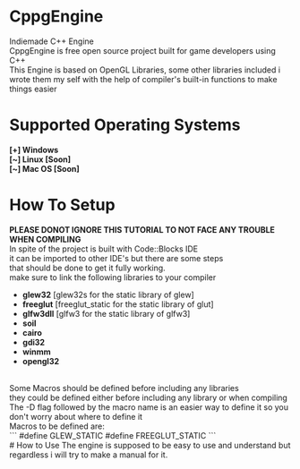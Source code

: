 # CppgEngine
Indiemade C++ Engine<br/>
CppgEngine is free open source project built for game developers using C++ <br/>
This Engine is based on OpenGL Libraries, some other libraries included i wrote them my self with the help of compiler's built-in functions to make things easier <br/>
# Supported Operating Systems
<b>[+] Windows</b><br/>
<b>[\~] Linux [Soon]</b><br/>
<b>[\~] Mac OS [Soon]</b><br/>

# How To Setup
<b>PLEASE DONOT IGNORE THIS TUTORIAL TO NOT FACE ANY TROUBLE WHEN COMPILING</b><br/>
In spite of the project is built with Code::Blocks IDE<br/>
it can be imported to other IDE's but there are some steps<br/>
that should be done to get it fully working.<br/>
make sure to link the following libraries to your compiler<br/>
<ul>
  <li><b>glew32</b> [glew32s for the static library of glew]</li>
  <li><b>freeglut</b> [freeglut_static for the static library of glut]</li>
  <li><b>glfw3dll</b> [glfw3 for the static library of glfw3]</li>
  <li><b>soil</b></li>
  <li><b>cairo</b></li>
  <li><b>gdi32</b></li>
  <li><b>winmm</b></li>
  <li><b>opengl32</b></li>
</ul><br/>
Some Macros should be defined before including any libraries<br/>
they could be defined either before including any library or when compiling<br/>
The -D flag followed by the macro name is an easier way to define it so you don't worry about where to define it<br/>
Macros to be defined are:
<br>
```
#define GLEW_STATIC
#define FREEGLUT_STATIC
```
<br>
# How to Use
The engine is supposed to be easy to use and understand but regardless i will try to make a manual for it.<br/>
